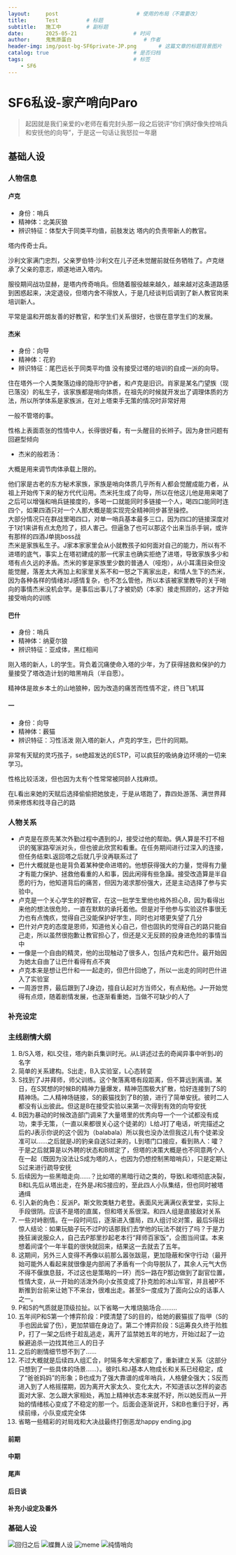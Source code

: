 ```yaml
---
layout:     post                         # 使用的布局（不需要改）
title:      Test         # 标题 
subtitle:   施工中        # 副标题
date:       2025-05-21 				    # 时间
author:     鬼焦原蛋白 					    # 作者
header-img: img/post-bg-SF6private-JP.png 	    # 这篇文章的标题背景图片
catalog: true 						    # 是否归档
tags:								    # 标签
    - SF6
---
```


# SF6私设-家产哨向Paro

 > 起因就是我们亲爱的v老师在看完封头那一段之后锐评“你们俩好像失控哨兵和安抚他的向导”，于是这一句话让我怒拉一年磨

## 基础人设

### 人物信息

#### 卢克

- 身份：哨兵
- 精神体：北美灰狼
- 辨识特征：体型大于同类平均值，前肢发达
塔内的负责带新人的教官。

塔内传奇士兵。

沙利文家满门忠烈，父亲罗伯特·沙利文在儿子还未觉醒前就任务牺牲了。卢克继承了父亲的意志，顺遂地进入塔内。

服役期间战功显赫，是塔内传奇哨兵。但随着服役越来越久，越来越对这条道路感到困惑起来，决定退役，但塔内舍不得放人，于是几经谈判后调到了新人教官岗来培训新人。

平常是温和开朗友善的好教官，和学生们关系很好，也很在意学生们的发展。

#### 杰米

- 身份：向导
- 精神体：花豹
- 辨识特征：尾巴远长于同类平均值
没有接受过塔的培训的自成一派的向导。

住在塔外一个人类聚落边缘的隐形守护者，和卢克是旧识。肖家是某名门望族（现已落没）的私生子，该家族都是哨向体质，在祖先的时候就开发出了调理体质的方法，所以所学体系是家族派，在对上塔束手无策的情况时非常好用

一般不管塔的事。

性格上表面乖张的性情中人，长得很好看，有一头醒目的长辫子。因为身世问题有回避型倾向

- 杰米的般若汤：

大概是用来调节肉体承载上限的。

他们家是古老的东方秘术家族，家族是哨向体质几乎所有人都会觉醒成能力者，从祖上开始传下来的秘方代代沿用。杰米托生成了向导，所以在他这儿他是用来喝了之后可以增强和哨兵链接度的，多喝一口就能同时多链接一个人，喝四口能同时连四个，如果四酒只对一个人那大概是能实现完全精神同步甚至操控。  
大部分情况只在群战里喝四口，对单一哨兵基本最多三口，因为四口的链接深度对于1对1来讲有点太危险了，损人害己。但逼急了也可以那这个出来当杀手锏，或许有那样的四酒J单挑boss战  
杰米是家族私生子。J家本家家里会从小就教孩子如何面对自己的能力，所以有不进塔的底气，事实上在塔初建成的那一代家主也确实拒绝了进塔，导致家族多少和塔有点久远的矛盾。杰米的爹是家族里少数的普通人（哑炮），从小耳濡目染但没能觉醒，落差太大再加上和家里关系不和一怒之下离家出走，和情人生下的杰米，因为各种各样的情绪对J感情复杂，也不怎么管他，所以本该被家里教导的关于哨向的事情杰米没机会学。是事后出事儿了才被奶奶（本家）接走照顾的，这才开始接受哨向的训练
  
#### 巴什

- 身份：哨兵
- 精神体：纳夏尔狼
- 辨识特征：亚成体，黑红相间

刚入塔的新人，L的学生。背负着沉痛使命入塔的少年，为了获得拯救和保护的力量接受了塔改造计划的暗黑哨兵（半自愿）。

精神体是故乡本土的山地狼种，因为改造的痛苦而性情不定，终日飞机耳

#### 一

- 身份：向导
- 精神体：薮猫
- 辨识特征：习性活泼
刚入塔的新人，卢克的学生，巴什的同期。

非常有天赋的灵巧孩子，se绝超发达的ESTP，可以疯狂的吸纳身边环境的一切来学习。

性格比较活泼，但也因为太有个性常常被同龄人找麻烦。

在L看出来她的天赋后选择偷偷把她放走，于是从塔跑了，靠四处游荡、满世界拜师来修炼和找寻自己的路


### 人物关系

- 卢克是在原先某次外勤过程中遇到的J，接受过他的帮助。俩人算是不打不相识的冤家路窄派对头，但也彼此欣赏和看重。在任务期间进行过深入的连接，但任务结束L返回塔之后就几乎没再联系过了
- 巴什大概就是也是背负着某种使命进塔的。他想获得强大的力量，觉得有力量才有能力保护、拯救他看重的人和事，因此闲得有些急躁。接受改造算是半自愿的行为，他知道背后的痛苦，但因为渴求那份强大，还是主动选择了参与实验中。
- 卢克是一个关心学生的好教官，在这一批学生里他也格外担心B，因为看得出来他的想法很危险，一直在默默的承托着他。但是对于他参与实验这件事很无力也有点愧疚，觉得自己没能保护好学生，同时也对塔更失望了几分
- 巴什对卢克的态度是恩师，知道他关心自己，但也固执的觉得自己的路只能自己走，所以虽然很抱歉让教官担心了，但还是义无反顾的投身进危险的事情当中
- 一像是一个自由的精灵，他的出现触动了很多人，包括卢克和巴什。最开始因为她太自由了让巴什看得有点不爽
- 卢克本来是想让巴什和一一起走的，但巴什回绝了，所以一出走的同时巴什进入了实验室
- 一周游世界，最后跟到了J身边，擅自认起对方当师父，有点粘他。J一开始觉得有点烦，随着剧情发展，也逐渐看重她，当做不可缺少的人了

### 补充设定

### 主线剧情大纲

1. B/S入塔，和L交往，塔内新兵集训时光。从L讲述过去的奇闻异事中听到J的名字  
1. 简单的关系建构。S出走，B入实验室，L心态转变
1. S找到了J并拜师，师父训练。这个聚落离塔有段距离，但不算远到离谱。某日，在S冥想的时候B的精神力量爆发，精神范围极大扩散，恰好连接到了S的精神场。二人精神场链接，S的薮猫找到了B的狼，进行了简单安抚。彼时二人都没有认出彼此。但这是B在接受实验以来第一次得到有效的向导安抚
1. B因为暴动的时候改造部门调来了大量塔里的优秀向导一个一个试都没有成功，束手无策，（一直以来都很关心这个徒弟的）L给J打了电话，听完描述之后的J表示你说的这个因为（balabala）所以我也没办法但我这儿有个徒弟没准可以……之后就是J的豹亲自送S过来的，L到塔门口接应，看到熟人：嚯？于是之后就算是以外聘的状态和B绑定了，但塔的决策大概是也不同意两个人在一起（既因为没法让S成为塔的人，也因为仍想控制黑暗哨兵），只是定期让S过来进行疏导安抚
1. 后续因为一些黑暗走向……？比如塔的黑暗行动之类的，导致L和塔彻底决裂，B和L先后从塔出走，在外是J和S接应的，至此四人小队集结，但也同时被塔通缉
1. 引入新的角色：反派P。斯文败类魅力老登。表面风光满满仪表堂堂，实际上手段很阴。应该不是塔的直属，但和塔关系很深。和四人组是直接敌对关系
1. 一些对峙剧情。在一段时间后，逐渐进入僵局，四人组讨论对策，最后S得出惊人结论：如果玩脑子玩不过P的话那我们去学他的玩法不就行了吗？于是力挽狂澜说服众人，自己去P那里抄起老本行“拜师百家饭”，企图当间谍。本来想着间谍个一年半载的很快就回来，结果这一去就去了五年。
1. 这期间，另外三人变得不再像以前那么嚣张跋扈，更加隐蔽和保守行动（最开始可能外人看起来就很像是内部闹了矛盾有一个向导脱队了，其余人元气大伤不得不偃旗息鼓，不过这也是策略的一环）而S一路在P那边做到了副官位置，性情大变，从一开始的活泼外向小女孩变成了扑克脸的冰山军官，并且被P不断推到台前来让她下不来台，很难出走。甚至S一度成为了面向公众的话事人之一。
1. P和S的气质就是顶级拉扯。以下省略一大堆烧脑场合………
1. 五年间P和S第一个博弈阶段：P摸清楚了S的目的，给她的薮猫拔了指甲（S的手也因此留了伤），更加禁锢在身边了。第二个博弈阶段：S运筹良久终于险胜P，打了一架之后终于趁乱逃走，离开了监禁她五年的地方，开始过起了一边躲避追杀一边找其他三人的日子
1. 之后的剧情细节想不到了……
1. 不过大概就是后续四人组汇合，时隔多年大家都变了，重新建立关系（这部分只想到了一些具体的场景……）。彼时L和J基本人物成长和关系已经稳定，成了“爸爸妈妈”的形象；B也成为了强大靠谱的成年哨兵，人格健全强大；S反而进入到了人格摇摆期，因为离开大家太久、变化太大，不知道该以怎样的姿态面对大家、怎么跟大家相处，再加上精神状态本来就不好，所以她反而从一开始的情绪核心变成了不稳定的那一个。后面会逐渐说开，S和B也重归于好，再续前缘，小队变成完全体
1. 省略一些精彩的对局戏和大决战最终打倒恶龙happy ending.jpg

#### 前期

#### 中期

#### 尾声

#### 后日谈

#### 补充小设定及番外




### 基础人设
<img src="https://pub-de03f2409e59408c80179170f3969278.r2.dev/post-250514-1.JPG" alt="回归之后" />
<img src="https://pub-de03f2409e59408c80179170f3969278.r2.dev/post-250514-2.JPG" alt="蝶舞人设" />
<img src="https://pub-de03f2409e59408c80179170f3969278.r2.dev/post-250514-3.jpg" alt="meme" />
<img src="https://pub-de03f2409e59408c80179170f3969278.r2.dev/post-250514-4.JPG" alt="纯情哨向" />
